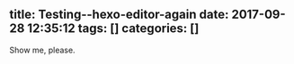 title: Testing--hexo-editor-again
date: 2017-09-28 12:35:12
tags: []
categories: []
---
Show me, please.